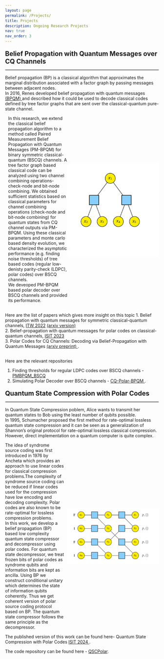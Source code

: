 ```yaml
---
layout: page
permalink: /Projects/
title: Projects
description: Ongoing Research Projects 
nav: true
nav_order: 3
---
```

<div style="font-weight: bold; font-size: 1.5em; margin-top: 20px; margin-bottom: 10px;"> Belief Propagation with Quantum Messages over CQ Channels</div>
<hr style="border: 1px solid #ccc; margin-bottom: 15px;">
Belief propagation (BP) is a classical algorithm that approximates the marginal distribution associated with a factor graph by passing messages between adjacent nodes. <br>
In 2016, Renes developed belief propagation with quantum messages <a href="https://iopscience.iop.org/article/10.1088/1367-2630/aa7c78/pdf">(BPQM) </a> and described how it could be used to decode classical codes defined by tree factor graphs that are sent over the classical-quantum pure-state channel.<br>
<div style="display: flex; align-items: center;">
  <p style="margin-right: 10px;">

In this research, we extend the classical belief propagation algorithm to a method called Paired Measurement Belief Propagation with Quantum Messages (PM-BPQM) for binary symmetric classical-quantum (BSCQ) channels. A tree factor graph based classical code can be analyzed using two channel combining operations- check-node and bit-node combining. We obtained sufficient statistics based on classical parameters for channel combining operations (check-node and bit-node combining) for quantum states from CQ channel outputs via PM-BPQM. Using these classical parameters and monte carlo based density evolution, we characterized the asymptotic performance (e.g. finding noise thresholds) of tree based codes (regular low-denisty parity-check (LDPC), polar codes) over BSCQ channels.
<br> We deveoped PM-BPQM based polar decoder over BSCQ channels and provided its performance.
 </p>
  <img src="../assets/img/bpqm.gif" alt="BPQM based CQ Polar Decoding" width="300">
</div>
<br> Here are the list of papers which gives more insight on this topic
1. Belief propagation with quantum messages for symmetric classical-quantum channels, <a href="https://ieeexplore.ieee.org/abstract/document/9965841"> ITW 2022</a> <a href="https://arxiv.org/abs/2207.04984"> (arxiv version)</a><br> 
2. Belief-propagation with quantum messages for polar codes on classical-quantum channels, <a href="https://ieeexplore.ieee.org/abstract/document/10206723"> ISIT 2023 </a> <br>
3. Polar Codes for CQ Channels: Decoding via Belief-Propagation with Quantum Messages <a href="https://arxiv.org/pdf/2401.07167"> (arxiv preprint) </a>. 

<br> Here are the relevant repositories 
1. Finding thresholds for regular LDPC codes over BSCQ channels - <a href="https://github.com/Aviemathelec1995/PMBPQM_BSCQ"> PMBPQM_BSCQ </a>
2. Simulating Polar Decoder over BSCQ channels - <a href="https://github.com/Aviemathelec1995/CQ-Polar-BPQM"> CQ-Polar-BPQM </a>.

<div style="font-weight: bold; font-size: 1.5em; margin-top: 20px; margin-bottom: 10px;"> Quantum State Compression with Polar Codes</div>
<hr style="border: 1px solid #ccc; margin-bottom: 15px;">
In Quantum State Compression poblem, Alice wants to transmit her quantum states to Bob using the least number of qubits possible.<br>
In 1995, Schumacher proposed the first method for rate-optimal lossless quantum state compression and it can be seen as a generalization of Shannon’s original protocol for rate-optimal lossless classical compression. However, direct implementation on a quantum computer is quite complex.<br>
<div style="display: flex; align-items: center;">
  <p style="margin-right: 10px;">
The idea of syndrome source coding was first introduced in 1976 by Ancheta which provides an approach to use linear codes for classical compression problems.The complexity of syndrome source coding can be reduced if linear codes used for the compression have low encoding and decoding complexity. Polar codes are also known to be rate-optimal for lossless compression problems.<br>
In this work, we develop a belief propagation (BP) based low complexity quantum state compressor and decompressor using polar codes. For quantum state decompressor, we treat frozen bits of polar codes as syndrome qubits and information bits are kept as ancilla. Using BP we construct conditional unitary which determines the state of information qubits coherently. Thus we get coherent version of polar source coding protocol based on BP. The quantum state compressor follows the same principle as the decompressor.<br>
</p>
  <img src="../assets/img/polar_compression.gif" alt="BP based Polar Compression" width="300">
</div>
The published version of this work can be found here- Quantum State Compression with Polar Codes <a href="https://ieeexplore.ieee.org/document/10619556"> ISIT 2024 </a>.

The code repository can be found here - <a href="https://github.com/Aviemathelec1995/QSCpolar"> QSCPolar</a>.
